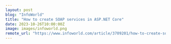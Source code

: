 ```yaml
---
layout: post
blog: "InfoWorld"
title: "How to create SOAP services in ASP.NET Core"
date: 2023-10-26T10:00:00Z
image: images/infoworld.png
remote_url: "https://www.infoworld.com/article/3709201/how-to-create-soap-services-in-aspnet-core.html#tk.rss_applicationdevelopment"
---
```

